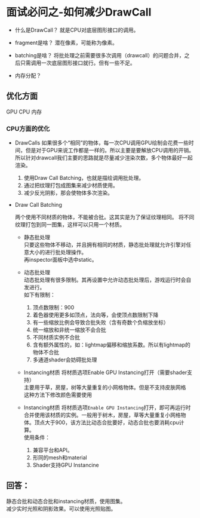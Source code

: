 # 面试必问之-如何减少DrawCall

* 什么是DrawCall？
    就是CPU对底层图形接口的调用。

* fragment是啥？
    潜在像素，可能称为像素。

* batching是啥？
    将批处理之前需要很多次调用（drawcall）的问题合并，之后只需调用一次底层图形接口就行。但有一些不足。

* 内存分配？

## 优化方面

GPU CPU 内存

### CPU方面的优化

* DrawCalls
    如果很多个“相同”的物体，每一次CPU调用GPU绘制会花费一些时间，但是对于GPU来说工作都是一样的。所以主要是要解放CPU调用的开销。所以针对drawcall我们主要的思路就是尽量减少渲染次数，多个物体最好一起渲染。

    1. 使用Draw Call Batching，也就是描绘调用批处理。
    2. 通过把纹理打包成图集来减少材质使用。
    3. 减少反光阴影，那会使物体多次渲染。

* Draw Call Batching

    两个使用不同材质的物体，不能被合批。这其实是为了保证纹理相同。
    将不同纹理打包到同一图集，这样可以只用一个材质。

  * 静态批处理  
  只要这些物体不移动，并且拥有相同的材质，静态批处理就允许引擎对任意大小的进行批处理操作。  
  再inspector面板中选中static。  
  
  * 动态批处理  
  动态批处理有很多限制。其再设置中允许动态批处理后，游戏运行时会自发进行。  
  如下有限制：  
    1. 顶点数限制：900
    2. 着色器使用更多如顶点，法向等，会使顶点数限制下降
    3. 有一些缩放比例会导致合批失败（含有奇数个负缩放坐标）
    4. 统一缩放和非统一缩放不会合批
    5. 不同材质实例不合批
    6. 含有额外属性的，如：lightmap偏移和缩放系数。所以有lightmap的物体不合批
    7. 多通道shader会妨碍批处理

  * Instancing材质
  将材质选项Enable GPU Instancing打开（需要shader支持）  
  主要用于草，房屋，树等大量重复的小网格物体。但是不支持皮肤网格  
  这种方法下修改颜色需要使用

  * Instancing材质
  将材质选项`Enable GPU Instancing`打开，即可再运行时合并使用该材质的实例。一般用于树木，房屋，草等大量重复小网格物体。顶点大于900，该方法比动态合批要好，动态合批也要消耗cpu计算。  
  使用条件：
    1. 兼容平台和API。
    2. 形同的mesh和material
    3. Shader支持GPU Instancine

## 回答：

静态合批和动态合批和instancing材质，使用图集。  
减少实时光照和阴影效果。可以使用光照贴图。